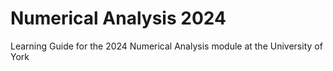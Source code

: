 # Numerical Analysis 2024
Learning Guide for the 2024 Numerical Analysis module at the University of York
